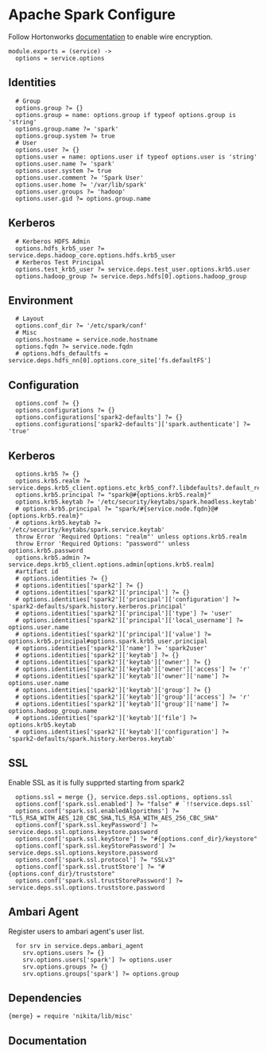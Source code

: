
# Apache Spark Configure
Follow Hortonworks [documentation][spark2-ssl] to enable wire encryption.

    module.exports = (service) ->
      options = service.options

## Identities

      # Group
      options.group ?= {}
      options.group = name: options.group if typeof options.group is 'string'
      options.group.name ?= 'spark'
      options.group.system ?= true
      # User
      options.user ?= {}
      options.user = name: options.user if typeof options.user is 'string'
      options.user.name ?= 'spark'
      options.user.system ?= true
      options.user.comment ?= 'Spark User'
      options.user.home ?= '/var/lib/spark'
      options.user.groups ?= 'hadoop'
      options.user.gid ?= options.group.name

## Kerberos

      # Kerberos HDFS Admin
      options.hdfs_krb5_user ?= service.deps.hadoop_core.options.hdfs.krb5_user
      # Kerberos Test Principal
      options.test_krb5_user ?= service.deps.test_user.options.krb5.user
      options.hadoop_group ?= service.deps.hdfs[0].options.hadoop_group

## Environment

      # Layout
      options.conf_dir ?= '/etc/spark/conf'
      # Misc
      options.hostname = service.node.hostname
      options.fqdn ?= service.node.fqdn
      # options.hdfs_defaultfs = service.deps.hdfs_nn[0].options.core_site['fs.defaultFS']

## Configuration

      options.conf ?= {}
      options.configurations ?= {}
      options.configurations['spark2-defaults'] ?= {}
      options.configurations['spark2-defaults']['spark.authenticate'] ?= 'true'
## Kerberos

      options.krb5 ?= {}
      options.krb5.realm ?= service.deps.krb5_client.options.etc_krb5_conf?.libdefaults?.default_realm
      options.krb5.principal ?= "spark@#{options.krb5.realm}"
      options.krb5.keytab ?= '/etc/security/keytabs/spark.headless.keytab'
      # options.krb5.principal ?= "spark/#{service.node.fqdn}@#{options.krb5.realm}"
      # options.krb5.keytab ?= '/etc/security/keytabs/spark.service.keytab'
      throw Error 'Required Options: "realm"' unless options.krb5.realm
      throw Error 'Required Options: "password"' unless options.krb5.password
      options.krb5.admin ?= service.deps.krb5_client.options.admin[options.krb5.realm]
      #artifact id
      # options.identities ?= {}
      # options.identities['spark2'] ?= {}
      # options.identities['spark2']['principal'] ?= {}
      # options.identities['spark2']['principal']['configuration'] ?= 'spark2-defaults/spark.history.kerberos.principal'
      # options.identities['spark2']['principal']['type'] ?= 'user'
      # options.identities['spark2']['principal']['local_username'] ?= options.user.name
      # options.identities['spark2']['principal']['value'] ?= options.krb5.principal#options.spark.krb5_user.principal
      # options.identities['spark2']['name'] ?= 'spark2user'
      # options.identities['spark2']['keytab'] ?= {}
      # options.identities['spark2']['keytab']['owner'] ?= {}
      # options.identities['spark2']['keytab']['owner']['access'] ?= 'r' 
      # options.identities['spark2']['keytab']['owner']['name'] ?= options.user.name 
      # options.identities['spark2']['keytab']['group'] ?= {}
      # options.identities['spark2']['keytab']['group']['access'] ?= 'r'
      # options.identities['spark2']['keytab']['group']['name'] ?= options.hadoop_group.name
      # options.identities['spark2']['keytab']['file'] ?= options.krb5.keytab
      # options.identities['spark2']['keytab']['configuration'] ?= 'spark2-defaults/spark.history.kerberos.keytab'

## SSL
Enable SSL as it is fully supprted starting from spark2

      options.ssl = merge {}, service.deps.ssl.options, options.ssl
      options.conf['spark.ssl.enabled'] ?= "false" # `!!service.deps.ssl`
      options.conf['spark.ssl.enabledAlgorithms'] ?= "TLS_RSA_WITH_AES_128_CBC_SHA,TLS_RSA_WITH_AES_256_CBC_SHA"
      options.conf['spark.ssl.keyPassword'] ?= service.deps.ssl.options.keystore.password
      options.conf['spark.ssl.keyStore'] ?= "#{options.conf_dir}/keystore"
      options.conf['spark.ssl.keyStorePassword'] ?= service.deps.ssl.options.keystore.password
      options.conf['spark.ssl.protocol'] ?= "SSLv3"
      options.conf['spark.ssl.trustStore'] ?= "#{options.conf_dir}/truststore"
      options.conf['spark.ssl.trustStorePassword'] ?= service.deps.ssl.options.truststore.password

## Ambari Agent
Register users to ambari agent's user list.

      for srv in service.deps.ambari_agent
        srv.options.users ?= {}
        srv.options.users['spark'] ?= options.user
        srv.options.groups ?= {}
        srv.options.groups['spark'] ?= options.group

## Dependencies

    {merge} = require 'nikita/lib/misc'

## Documentation

[spark2-ssl]:(https://docs.hortonworks.com/HDPDocuments/HDP2/HDP-2.6.4/bk_spark-component-guide/content/config-spark2-encryption.html)

